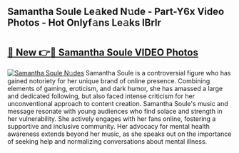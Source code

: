 ## Samantha Soule Le𝚊ked N𝚞de - Part-Y6x Video Photos - Hot Onlyf𝚊ns Le𝚊ks lBrlr

# <h2><a href="http://ab42865.deff.icu/?id=Samantha+Soule">🔗 New 👉🔴 Samantha Soule VIDEO Photos</a></h2>

[![Samantha Soule N𝚞des](https://i.imgur.com/rIISA9y.gif)](http://ab42865.deff.icu/?id=Samantha+Soule)
Samantha Soule is a controversial figure who has gained notoriety for her unique brand of online presence. Combining elements of gaming, eroticism, and dark humor, she has amassed a large and dedicated following, but also faced intense criticism for her unconventional approach to content creation. Samantha Soule's music and message resonate with young audiences who find solace and strength in her vulnerability. She actively engages with her fans online, fostering a supportive and inclusive community. Her advocacy for mental health awareness extends beyond her music, as she speaks out on the importance of seeking help and normalizing conversations about mental illness.
